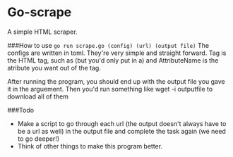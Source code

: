 Go-scrape
=========

A simple HTML scraper.

###How to use
```go run scrape.go (config) (url) (output file)```
The configs are written in toml. They're very simple and straight forward. Tag is the HTML tag, such as <a> (but you'd only put in a) and AttributeName is the atribute you want out of the tag.

After running the program, you should end up with the output file you gave it in the arguement. Then you'd run something like wget -i outputfile to download all of them

###Todo
* Make a script to go through each url (the output doesn't always have to be a url as well) in the output file and complete the task again (we need to go deeper!) 
* Think of other things to make this program better.
